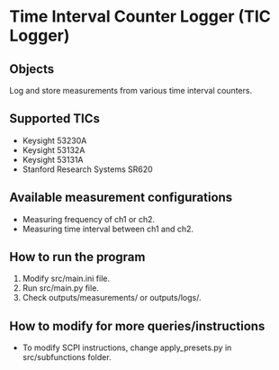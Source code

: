 # Time Interval Counter Logger (TIC Logger)
## Objects
Log and store measurements from various time interval counters.

## Supported TICs
- Keysight 53230A
- Keysight 53132A
- Keysight 53131A
- Stanford Research Systems SR620

## Available measurement configurations
- Measuring frequency of ch1 or ch2.
- Measuring time interval between ch1 and ch2.

## How to run the program
1. Modify src/main.ini file.
2. Run src/main.py file.
3. Check outputs/measurements/ or outputs/logs/.

## How to modify for more queries/instructions
- To modify SCPI instructions, change apply_presets.py in src/subfunctions folder.
